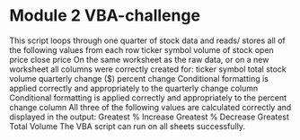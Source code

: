 # Module 2 VBA-challenge
This script loops through one quarter of stock data and reads/ stores all of the following values from each row
  ticker symbol 
  volume of stock
  open price 
  close price 
On the same worksheet as the raw data, or on a new worksheet all columns were correctly created for:
  ticker symbol 
  total stock volume 
  quarterly change ($) 
  percent change 
Conditional formatting is applied correctly and appropriately to the quarterly change column
Conditional formatting is applied correctly and appropriately to the percent change column
All three of the following values are calculated correctly and displayed in the output:
  Greatest % Increase 
  Greatest % Decrease
  Greatest Total Volume
The VBA script can run on all sheets successfully.
